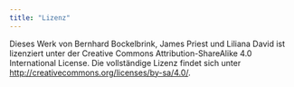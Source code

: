 ```yaml
---
title: "Lizenz"
---
```



Dieses Werk von Bernhard Bockelbrink, James Priest und Liliana David ist lizenziert unter der Creative Commons Attribution-ShareAlike 4.0 International License. Die vollständige Lizenz findet sich unter <http://creativecommons.org/licenses/by-sa/4.0/>.
